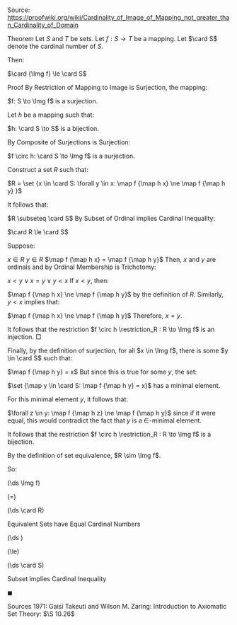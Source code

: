# 

Source: https://proofwiki.org/wiki/Cardinality_of_Image_of_Mapping_not_greater_than_Cardinality_of_Domain

Theorem
Let $S$ and $T$ be sets.
Let $f: S \to T$ be a mapping.
Let $\card S$ denote the cardinal number of $S$.

Then:

$\card {\Img f} \le \card S$


Proof
By Restriction of Mapping to Image is Surjection, the mapping:

$f: S \to \Img f$
is a surjection.

Let $h$ be a mapping such that:

$h: \card S \to S$
is a bijection.

By Composite of Surjections is Surjection:

$f \circ h: \card S \to \Img f$
is a surjection.

Construct a set $R$ such that:

$R = \set {x \in \card S: \forall y \in x: \map f {\map h x} \ne \map f {\map h y} }$

It follows that:

$R \subseteq \card S$
By Subset of Ordinal implies Cardinal Inequality:

$\card R \le \card S$

Suppose:

$x \in R$
$y \in R$
$\map f {\map h x} = \map f {\map h y}$
Then, $x$ and $y$ are ordinals and by Ordinal Membership is Trichotomy:

$x < y \lor x = y \lor y < x$
If $x < y$, then:

$\map f {\map h x} \ne \map f {\map h y}$ by the definition of $R$.
Similarly, $y < x$ implies that:

$\map f {\map h x} \ne \map f {\map h y}$
Therefore, $x = y$.

It follows that the restriction $f \circ h \restriction_R : R \to \Img f$ is an injection.
$\Box$

Finally, by the definition of surjection, for all $x \in \Img f$, there is some $y \in \card S$ such that:

$\map f {\map h y} = x$
But since this is true for some $y$, the set:

$\set {\map y \in \card S: \map f {\map h y} = x}$
has a minimal element.

For this minimal element $y$, it follows that:

$\forall z \in y: \map f {\map h z} \ne \map f {\map h y}$
since if it were equal, this would contradict the fact that $y$ is a $\in$-minimal element.

It follows that the restriction $f \circ h \restriction_R : R \to \Img f$ is a bijection.

By the definition of set equivalence, $R \sim \Img f$.

So:














\(\ds \Img f\)

\(=\)







\(\ds \card R\)





Equivalent Sets have Equal Cardinal Numbers














\(\ds \)

\(\le\)







\(\ds \card S\)





Subset implies Cardinal Inequality



$\blacksquare$


Sources
1971: Gaisi Takeuti and Wilson M. Zaring: Introduction to Axiomatic Set Theory: $\S 10.26$




